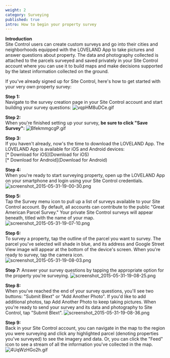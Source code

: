 ```yaml
---
weight: 2
category: Surveying
published: true
intro: How to begin your property survey
---
```

**Introduction**  
Site Control users can create custom surveys and go into their cities and neighborhoods equipped with the LOVELAND App to take pictures and answer questions about property. The data and photography collected is attached to the parcels surveyed and saved privately in your Site Control account where you can use it to build maps and make decisions supported by the latest information collected on the ground.

If you've already signed up for Site Control, here's how to get started with your very own property survey:

**Step 1:**   
Navigate to the survey creation page in your Site Control account and start building your survey questions:
![vqpHM8uDCe.gif]({{site.baseurl}}/img/vqpHM8uDCe.gif)


**Step 2:**  
When you're finished setting up your survey, **be sure to click "Save Survey":**
![BfekmmgcgP.gif]({{site.baseurl}}/img/BfekmmgcgP.gif)


**Step 3:**  
If you haven't already, now's the time to download the LOVELAND App. The LOVELAND App is available for iOS and Android devices:  
[* Download for iOS](Download for iOS)  
[* Download for Android](Download for Android)


**Step 4:**  
When you're ready to start surveying property, open up the LOVELAND App on your smartphone and login using your Site Control credentials.
![screenshot_2015-05-31-19-00-30.png]({{site.baseurl}}/img/screenshot_2015-05-31-19-00-30.png)


**Step 5:**  
Tap the Survey menu icon to pull up a list of surveys available to your Site Control account. By default, all accounts can contribute to the public "Great American Parcel Survey." Your private Site Control surveys will appear beneath, titled with the name of your map.
![screenshot_2015-05-31-19-07-10.png]({{site.baseurl}}/img/screenshot_2015-05-31-19-07-10.png)


**Step 6:**  
To survey a property, tap the outline of the parcel you want to survey. The parcel you've selected will shade in blue, and its address and Google Street View image will appear at the bottom of the device's screen. When you're ready to survey, tap the camera icon.
![screenshot_2015-05-31-19-08-03.png]({{site.baseurl}}/img/screenshot_2015-05-31-19-08-03.png)


**Step 7:**
Answer your survey questions by tapping the appropriate option for the property you're surveying.
![screenshot_2015-05-31-19-08-25.png]({{site.baseurl}}/img/screenshot_2015-05-31-19-08-25.png)


**Step 8:**  
When you've reached the end of your survey questions, you'll see two buttons: "Submit Blext" or "Add Another Photo". If you'd like to add additional photos, tap Add Another Photo to keep taking pictures. When you're ready to send your survey and its data and photography to Site Control, tap "Submit Blext".
![screenshot_2015-05-31-19-08-36.png]({{site.baseurl}}/img/screenshot_2015-05-31-19-08-36.png)


**Step 9:**  
Back in your Site Control account, you can navigate in the map to the region you were surveying and click any highlighted parcel (denoting properties you've surveyed) to see the imagery and data. Or, you can click the "Feed" icon to see a stream of all the information you've collected in the map.
![4UqWzHGo2h.gif]({{site.baseurl}}/img/4UqWzHGo2h.gif)
